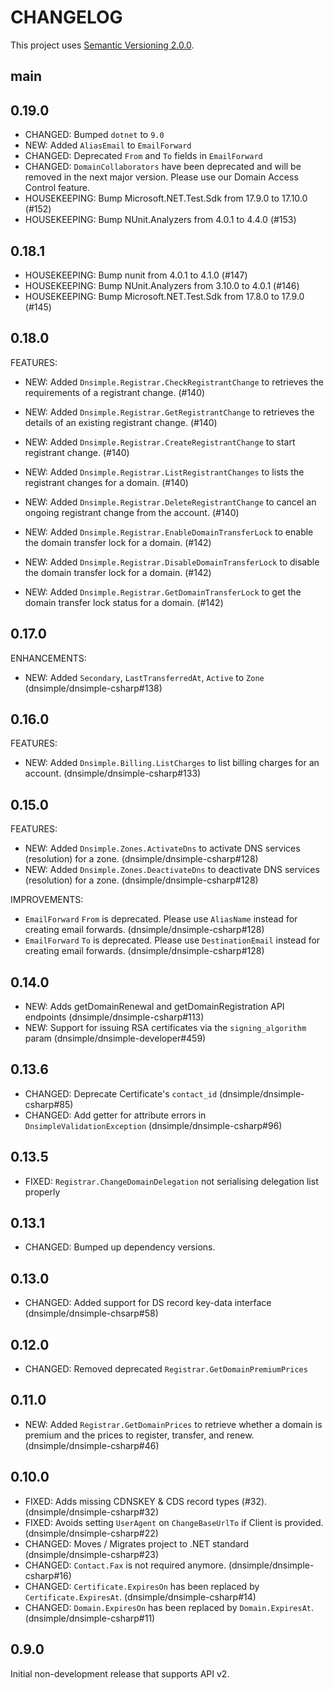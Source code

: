 # CHANGELOG

This project uses [Semantic Versioning 2.0.0](http://semver.org/).

## main

## 0.19.0

- CHANGED: Bumped `dotnet` to `9.0`
- NEW: Added `AliasEmail` to `EmailForward`
- CHANGED: Deprecated `From` and `To` fields in `EmailForward`
- CHANGED: `DomainCollaborators` have been deprecated and will be removed in the next major version. Please use our Domain Access Control feature.
- HOUSEKEEPING: Bump Microsoft.NET.Test.Sdk from 17.9.0 to 17.10.0 (#152)
- HOUSEKEEPING: Bump NUnit.Analyzers from 4.0.1 to 4.4.0 (#153)

## 0.18.1

- HOUSEKEEPING: Bump nunit from 4.0.1 to 4.1.0 (#147)
- HOUSEKEEPING: Bump NUnit.Analyzers from 3.10.0 to 4.0.1 (#146)
- HOUSEKEEPING: Bump Microsoft.NET.Test.Sdk from 17.8.0 to 17.9.0 (#145)

## 0.18.0

FEATURES:

- NEW: Added `Dnsimple.Registrar.CheckRegistrantChange` to retrieves the requirements of a registrant change. (#140)
- NEW: Added `Dnsimple.Registrar.GetRegistrantChange` to retrieves the details of an existing registrant change. (#140)
- NEW: Added `Dnsimple.Registrar.CreateRegistrantChange` to start registrant change. (#140)
- NEW: Added `Dnsimple.Registrar.ListRegistrantChanges` to lists the registrant changes for a domain. (#140)
- NEW: Added `Dnsimple.Registrar.DeleteRegistrantChange` to cancel an ongoing registrant change from the account. (#140)

- NEW: Added `Dnsimple.Registrar.EnableDomainTransferLock` to enable the domain transfer lock for a domain. (#142)
- NEW: Added `Dnsimple.Registrar.DisableDomainTransferLock` to disable the domain transfer lock for a domain. (#142)
- NEW: Added `Dnsimple.Registrar.GetDomainTransferLock` to get the domain transfer lock status for a domain. (#142)

## 0.17.0

ENHANCEMENTS:

- NEW: Added `Secondary`, `LastTransferredAt`, `Active` to `Zone` (dnsimple/dnsimple-csharp#138)

## 0.16.0

FEATURES:

- NEW: Added `Dnsimple.Billing.ListCharges` to list billing charges for an account. (dnsimple/dnsimple-csharp#133)

## 0.15.0

FEATURES:

- NEW: Added `Dnsimple.Zones.ActivateDns` to activate DNS services (resolution) for a zone. (dnsimple/dnsimple-csharp#128)
- NEW: Added `Dnsimple.Zones.DeactivateDns` to deactivate DNS services (resolution) for a zone. (dnsimple/dnsimple-csharp#128)

IMPROVEMENTS:

- `EmailForward` `From` is deprecated. Please use `AliasName` instead for creating email forwards. (dnsimple/dnsimple-csharp#128)
- `EmailForward` `To` is deprecated. Please use `DestinationEmail` instead for creating email forwards. (dnsimple/dnsimple-csharp#128)

## 0.14.0

- NEW: Adds getDomainRenewal and getDomainRegistration API endpoints (dnsimple/dnsimple-csharp#113)
- NEW: Support for issuing RSA certificates via the `signing_algorithm` param (dnsimple/dnsimple-developer#459)

## 0.13.6

- CHANGED: Deprecate Certificate's `contact_id` (dnsimple/dnsimple-csharp#85)
- CHANGED: Add getter for attribute errors in `DnsimpleValidationException` (dnsimple/dnsimple-csharp#96)

## 0.13.5

- FIXED: `Registrar.ChangeDomainDelegation` not serialising delegation list properly

## 0.13.1

- CHANGED: Bumped up dependency versions.

## 0.13.0

- CHANGED: Added support for DS record key-data interface (dnsimple/dnsimple-chsarp#58)

## 0.12.0

- CHANGED: Removed deprecated `Registrar.GetDomainPremiumPrices`

## 0.11.0

- NEW: Added `Registrar.GetDomainPrices` to retrieve whether a domain is premium and the prices to register, transfer, and renew. (dnsimple/dnsimple-csharp#46)

## 0.10.0

- FIXED: Adds missing CDNSKEY & CDS record types (#32). (dnsimple/dnsimple-csharp#32)
- FIXED: Avoids setting `UserAgent` on `ChangeBaseUrlTo` if Client is provided. (dnsimple/dnsimple-csharp#22)
- CHANGED: Moves / Migrates project to .NET standard (dnsimple/dnsimple-csharp#23)
- CHANGED: `Contact.Fax` is not required anymore. (dnsimple/dnsimple-csharp#16)
- CHANGED: `Certificate.ExpiresOn` has been replaced by `Certificate.ExpiresAt`. (dnsimple/dnsimple-csharp#14)
- CHANGED: `Domain.ExpiresOn` has been replaced by `Domain.ExpiresAt`. (dnsimple/dnsimple-csharp#11)

## 0.9.0

Initial non-development release that supports API v2.

